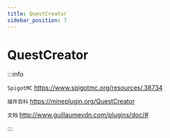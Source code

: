 ```yaml
---
title: QuestCreator
sidebar_position: 7
---
```


# QuestCreator

:::info

`SpigotMC` https://www.spigotmc.org/resources/.38734

`插件百科` https://mineplugin.org/QuestCreator

`文档` http://www.guillaumevdn.com/plugins/doc/#

:::
